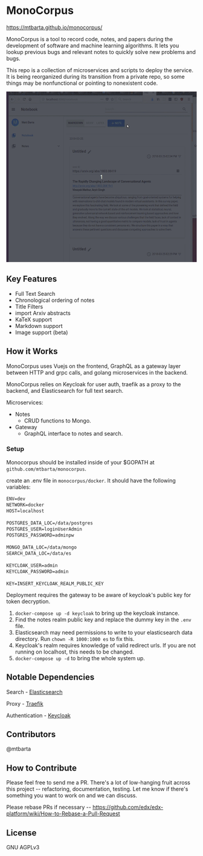 # MonoCorpus
https://mtbarta.github.io/monocorpus/

MonoCorpus is a tool to record code, notes, and papers during
the development of software and machine learning algorithms. It
lets you lookup previous bugs and relevant notes to quickly solve new problems and bugs.

This repo is a collection of microservices and scripts to deploy the service. It is being reorganized during its transition from a private repo, so some things may be nonfunctional or pointing to nonexistent code.

<p align="center">
  <img src="./notebook.gif" alt="MonoCorpus example"
       width="654" height="450">
</p>

## Key Features

* Full Text Search
* Chronological ordering of notes
* Title Filters
* import Arxiv abstracts
* KaTeX support
* Markdown support
* Image support (beta)

## How it Works

MonoCorpus uses Vuejs on the frontend, GraphQL as a gateway layer between HTTP and grpc calls, and golang microservices in the backend.

MonoCorpus relies on Keycloak for user auth, traefik as a proxy to the backend, and Elasticsearch for full text search.

Microservices:
* Notes
  - CRUD functions to Mongo.
* Gateway
  - GraphQL interface to notes and search.
  
### Setup

Monocorpus should be installed inside of your $GOPATH at `github.com/mtbarta/monocorpus`.

create an .env file in `monocorpus/docker`. It should have the following variables:
```
ENV=dev
NETWORK=docker
HOST=localhost

POSTGRES_DATA_LOC=/data/postgres
POSTGRES_USER=loginUserAdmin
POSTGRES_PASSWORD=adminpw

MONGO_DATA_LOC=/data/mongo
SEARCH_DATA_LOC=/data/es

KEYCLOAK_USER=admin
KEYCLOAK_PASSWORD=admin

KEY=INSERT_KEYCLOAK_REALM_PUBLIC_KEY
```

Deployment requires the gateway to be aware of keycloak's public key for token decryption.

1. `docker-compose up -d keycloak` to bring up the keycloak instance.
2. Find the notes realm public key and replace the dummy key in the `.env` file.
3. Elasticsearch may need permissions to write to your elasticsearch data directory. Run `chown -R 1000:1000 es` to fix this.
4. Keycloak's realm requires knowledge of valid redirect urls. If you are not running on localhost, this needs to be changed.
5. `docker-compose up -d` to bring the whole system up.

## Notable Dependencies

Search - [Elasticsearch](https://github.com/elastic/elasticsearch)

Proxy -  [Traefik](https://github.com/containous/traefik)

Authentication - [Keycloak](https://github.com/keycloak/keycloak)

## Contributors

@mtbarta

## How to Contribute

Please feel free to send me a PR. There's a lot of low-hanging fruit across this project -- refactoring, documentation, testing. Let me know if there's something you want to work on and we can discuss.

Please rebase PRs if necessary -- https://github.com/edx/edx-platform/wiki/How-to-Rebase-a-Pull-Request

## License

GNU AGPLv3
